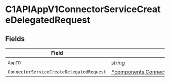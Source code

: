 # C1APIAppV1ConnectorServiceCreateDelegatedRequest


## Fields

| Field                                                                                                                   | Type                                                                                                                    | Required                                                                                                                | Description                                                                                                             |
| ----------------------------------------------------------------------------------------------------------------------- | ----------------------------------------------------------------------------------------------------------------------- | ----------------------------------------------------------------------------------------------------------------------- | ----------------------------------------------------------------------------------------------------------------------- |
| `AppID`                                                                                                                 | *string*                                                                                                                | :heavy_check_mark:                                                                                                      | N/A                                                                                                                     |
| `ConnectorServiceCreateDelegatedRequest`                                                                                | [*components.ConnectorServiceCreateDelegatedRequest](../../models/components/connectorservicecreatedelegatedrequest.md) | :heavy_minus_sign:                                                                                                      | N/A                                                                                                                     |